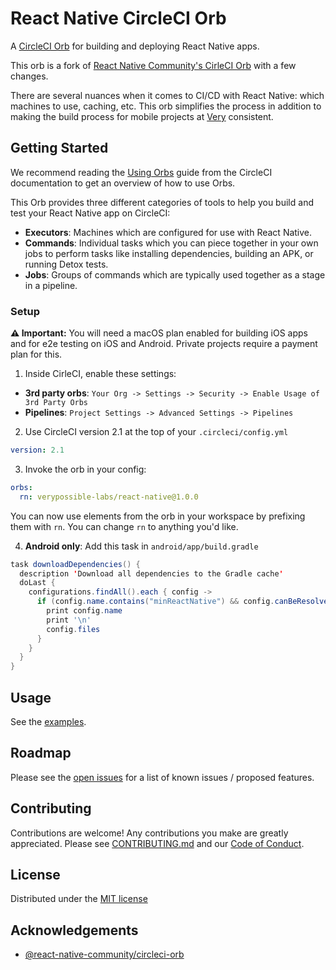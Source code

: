 # React Native CircleCI Orb

A [CircleCI Orb](https://circleci.com/orbs/) for building and deploying React Native apps.

This orb is a fork of [React Native Community's CirleCI Orb](https://github.com/react-native-community/react-native-circleci-orb.git) with a few changes.

There are several nuances when it comes to CI/CD with React Native: which machines to use, caching, etc. This orb simplifies the process in addition to making the build process for mobile projects at [Very](https://verypossible.com) consistent.

## Getting Started

We recommend reading the [Using Orbs](https://circleci.com/docs/2.0/using-orbs/) guide from the CircleCI documentation to get an overview of how to use Orbs.

This Orb provides three different categories of tools to help you build and test your React Native app on CircleCI:

- **Executors**: Machines which are configured for use with React Native.
- **Commands**: Individual tasks which you can piece together in your own jobs to perform tasks like installing dependencies, building an APK, or running Detox tests.
- **Jobs**: Groups of commands which are typically used together as a stage in a pipeline.

### Setup

**⚠️ Important:** You will need a macOS plan enabled for building iOS apps and for e2e testing on iOS and Android. Private projects require a payment plan for this.

1. Inside CirleCI, enable these settings:

- **3rd party orbs**: `Your Org -> Settings -> Security -> Enable Usage of 3rd Party Orbs`
- **Pipelines**: `Project Settings -> Advanced Settings -> Pipelines`

2. Use CircleCI version 2.1 at the top of your `.circleci/config.yml`

```yml
version: 2.1
```

3. Invoke the orb in your config:

```yml
orbs:
  rn: verypossible-labs/react-native@1.0.0
```

You can now use elements from the orb in your workspace by prefixing them with `rn`. You can change `rn` to anything you'd like.

4. **Android only**: Add this task in `android/app/build.gradle`

```java
task downloadDependencies() {
  description 'Download all dependencies to the Gradle cache'
  doLast {
    configurations.findAll().each { config ->
      if (config.name.contains("minReactNative") && config.canBeResolved) {
        print config.name
        print '\n'
        config.files
      }
    }
  }
}
```

## Usage

See the [examples](./examples).

## Roadmap

Please see the [open issues](https://github.com/verypossible-labs/rn-circleci-orb/issues) for a list of known issues / proposed features.

## Contributing

Contributions are welcome! Any contributions you make are greatly appreciated. Please see [CONTRIBUTING.md](./CONTRIBUTING.md) and our [Code of Conduct](./CODE_OF_CONDUCT.md).

## License

Distributed under the [MIT license](https://github.com/verypossible-labs/rn-circleci-orb/blob/master/LICENSE)

## Acknowledgements

- [@react-native-community/circleci-orb](https://github.com/react-native-community/react-native-circleci-orb.git)
